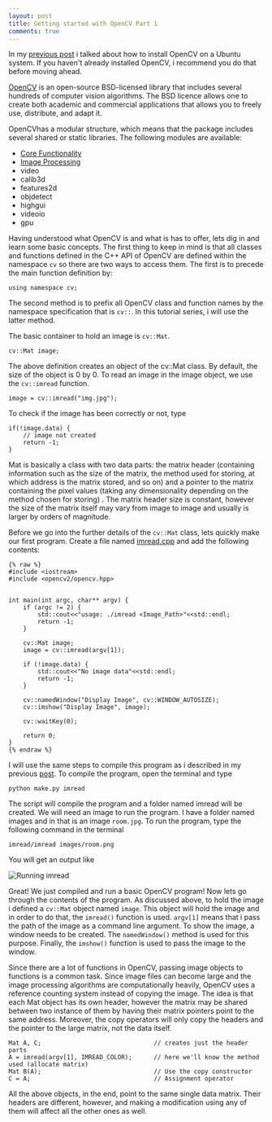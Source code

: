 ```yaml
---
layout: post
title: Getting started with OpenCV Part 1
comments: true
---
```


In my [previous post](http://zishanahmad.github.io/blog/2016/02/05/installing-opencv-on-ubuntu/) i talked about how to 
install OpenCV on a Ubuntu system. If you haven't already installed OpenCV, i recommend you do that before moving
ahead.

[OpenCV](http://opencv.org) is an open-source BSD-licensed library that includes several hundreds of computer vision 
algorithms. The BSD licence allows one to create both academic and commercial applications that allows you to freely 
use, distribute, and adapt it.

OpenCVhas a modular structure, which means that the package includes several shared or static libraries. 
The following modules are available:

  * [Core Functionality](http://docs.opencv.org/3.1.0/d0/de1/group__core.html)
  * [Image Processing](http://docs.opencv.org/3.1.0/d7/dbd/group__imgproc.html)
  * video
  * calib3d
  * features2d
  * objdetect
  * highgui
  * videoio
  * gpu

Having understood what OpenCV is and what is has to offer, lets dig in and learn some basic concepts. The first thing
to keep in mind is that all classes and functions defined in the C++ API of OpenCV are defined within the namespace
`cv` so there are two ways to access them. The first is to precede the main function definition by:

```
using namespace cv;
```

The second method is to prefix all OpenCV class and function names by the namespace specification that is `cv::`.
In this tutorial series, i will use the latter method. 

The basic container to hold an image is `cv::Mat`.  

```
cv::Mat image;
```

The above definition creates an object of the cv::Mat class. By default, the size of the object is 0 by 0. To read an 
image in the image object, we use the `cv::imread` function.

```
image = cv::imread("img.jpg");
```

To check if the image has been correctly or not, type

```
if(!image.data) {
    // image not created
    return -1;
}
```

Mat is basically a class with two data parts: the matrix header (containing information such as the size of the matrix, 
the method used for storing, at which address is the matrix stored, and so on) and a pointer to the matrix containing 
the pixel values (taking any dimensionality depending on the method chosen for storing) . The matrix header size is 
constant, however the size of the matrix itself may vary from image to image and usually is larger by orders of 
magnitude.

Before we go into the further details of the `cv::Mat` class, lets quickly make our first program. Create a file named
[imread.cpp](https://github.com/zishanAhmad/opencv/blob/master/imread.cpp) and add the  following contents:

```  
{% raw %}
#include <iostream>
#include <opencv2/opencv.hpp>


int main(int argc, char** argv) {
    if (argc != 2) {
        std::cout<<"usage: ./imread <Image_Path>"<<std::endl;
        return -1;
    }

    cv::Mat image;
    image = cv::imread(argv[1]);

    if (!image.data) {
        std::cout<<"No image data"<<std::endl;
        return -1;
    }

    cv::namedWindow("Display Image", cv::WINDOW_AUTOSIZE);
    cv::imshow("Display Image", image);

    cv::waitKey(0);

    return 0;
}
{% endraw %}
```

I will use the same steps to compile this program as i described in my previous 
[post](http://zishanahmad.github.io/blog/2016/02/05/installing-opencv-on-ubuntu/). To compile the program, 
open the terminal and type

```
python make.py imread
```

The script will compile the program and a folder named imread will be created. We will need an image to run the program.
I have a folder named images and in that is an image `room.jpg`. To run the program, type the following command in the
terminal

```
imread/imread images/room.png
```

You will get an output like

![Running imread](/blog/assets/1.png)

Great! We just compiled and run a basic OpenCV program! Now lets go through the contents of the program. As discussed
above, to hold the image i defined a `cv::Mat` object named `image`. This object will hold the image and in order to do
that, the `imread()` function is used. `argv[1]` means that i pass the path of the image as a command line argument. To
show the image, a window needs to be created. The `namedWindow()` method is used for this purpose. Finally, the 
`imshow()` function is used to pass the image to the window.

Since there are a lot of functions in OpenCV, passing image objects to functions is a common task. Since image files can
become large and the image processing algorithms are computationally heavily, OpenCV uses a reference counting system 
instead of copying the image. The idea is that each Mat object has its own header, however the matrix may be shared 
between two instance of them by having their matrix pointers point to the same address. Moreover, the copy operators 
will only copy the headers and the pointer to the large matrix, not the data itself.

```
Mat A, C;                               // creates just the header parts
A = imread(argv[1], IMREAD_COLOR);      // here we'll know the method used (allocate matrix)
Mat B(A);                               // Use the copy constructor
C = A;                                  // Assignment operator
```

All the above objects, in the end, point to the same single data matrix. Their headers are different, however, and 
making a modification using any of them will affect all the other ones as well.

